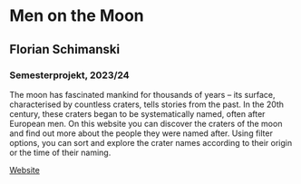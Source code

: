 # Men on the Moon
## Florian Schimanski
### Semesterprojekt, 2023/24

The moon has fascinated mankind for thousands of years – its surface, characterised by countless craters, tells stories from the past. In the 20th century, these craters began to be systematically named, often after European men. On this website you can discover the craters of the moon and find out more about the people they were named after. Using filter options, you can sort and explore the crater names according to their origin or the time of their naming.

[Website](https://infoklasse.github.io/Projects/men-on-the-moon/)

